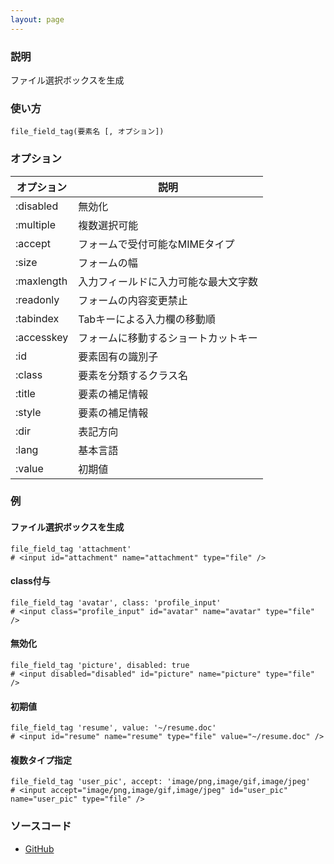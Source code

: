 ```yaml
---
layout: page
---
```

### 説明
ファイル選択ボックスを生成

### 使い方
    file_field_tag(要素名 [, オプション])

### オプション

オプション      | 説明
---------- | ------------------
:disabled  | 無効化
:multiple  | 複数選択可能
:accept    | フォームで受付可能なMIMEタイプ
:size      | フォームの幅
:maxlength | 入力フィールドに入力可能な最大文字数
:readonly  | フォームの内容変更禁止
:tabindex  | Tabキーによる入力欄の移動順
:accesskey | フォームに移動するショートカットキー
:id        | 要素固有の識別子
:class     | 要素を分類するクラス名
:title     | 要素の補足情報
:style     | 要素の補足情報
:dir       | 表記方向
:lang      | 基本言語
:value     | 初期値

### 例
#### ファイル選択ボックスを生成
    file_field_tag 'attachment'
    # <input id="attachment" name="attachment" type="file" />

#### class付与
    file_field_tag 'avatar', class: 'profile_input'
    # <input class="profile_input" id="avatar" name="avatar" type="file" />

#### 無効化
    file_field_tag 'picture', disabled: true
    # <input disabled="disabled" id="picture" name="picture" type="file" />

#### 初期値
    file_field_tag 'resume', value: '~/resume.doc'
    # <input id="resume" name="resume" type="file" value="~/resume.doc" />

#### 複数タイプ指定
    file_field_tag 'user_pic', accept: 'image/png,image/gif,image/jpeg'
    # <input accept="image/png,image/gif,image/jpeg" id="user_pic" name="user_pic" type="file" />

### ソースコード
* [GitHub](https://github.com/rails/rails/blob/f33d52c95217212cbacc8d5e44b5a8e3cdc6f5b3/actionview/lib/action_view/helpers/form_tag_helper.rb#L281)